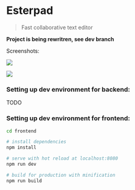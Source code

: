 # Esterpad

> Fast collaborative text editor

**Project is being rewritren, see dev branch**

Screenshots:

![](https://i.imgur.com/C0D5WZs.png)

![](https://i.imgur.com/IAyIsI0.png)


### Setting up dev environment for backend:

TODO

### Setting up dev environment for frontend:

```bash
cd frontend

# install dependencies
npm install

# serve with hot reload at localhost:8080
npm run dev

# build for production with minification
npm run build
```
